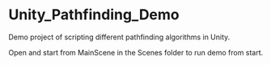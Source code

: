 # Unity_Pathfinding_Demo
Demo project of scripting different pathfinding algorithms in Unity.

Open and start from MainScene in the Scenes folder to run demo from start.
